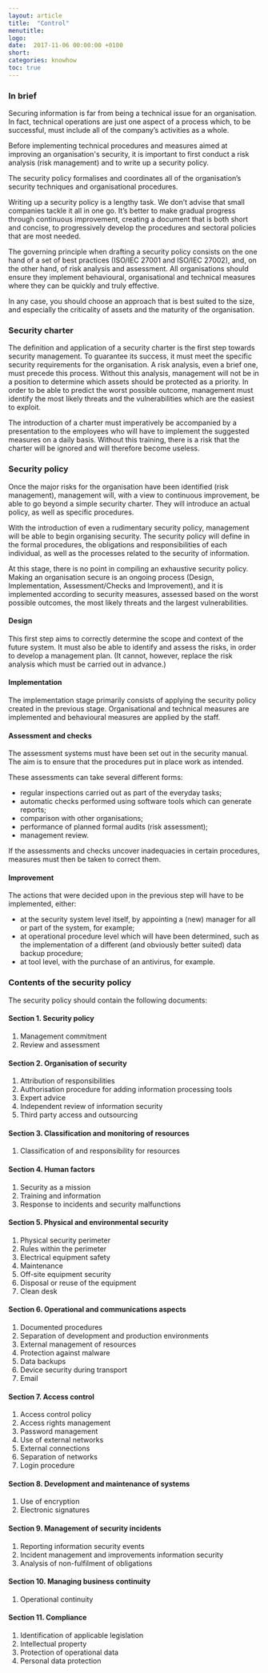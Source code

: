 ```yaml
---
layout: article
title:  "Control"
menutitle:
logo:
date:  2017-11-06 00:00:00 +0100
short:
categories: knowhow
toc: true
---
```

<h3 class="titre-page" id="in-brief">In brief</h3>
Securing information is far from being a technical issue for an organisation. In fact, technical operations are just one aspect of a process which, to be successful, must include all of the company’s activities as a whole.

Before implementing technical procedures and measures aimed at improving an organisation's security, it is important to first conduct a risk analysis (risk management) and to write up a security policy.

The security policy formalises and coordinates all of the organisation’s security techniques and organisational procedures.

Writing up a security policy is a lengthy task. We don’t advise that small companies tackle it all in one go. It’s better to make gradual progress through continuous improvement, creating a document that is both short and concise, to progressively develop the procedures and sectoral policies that are most needed.

The governing principle when drafting a security policy consists on the one hand of a set of best practices (ISO/IEC 27001 and ISO/IEC 27002), and, on the other hand, of risk analysis and assessment. All organisations should ensure they implement behavioural, organisational and technical measures where they can be quickly and truly effective.

In any case, you should choose an approach that is best suited to the size, and especially the criticality of assets and the maturity of the organisation.

<h3 class="titre-page" id="security-charter">Security charter</h3>
The definition and application of a security charter is the first step towards security management. To guarantee its success, it must meet the specific security requirements for the organisation. A risk analysis, even a brief one, must precede this process. Without this analysis, management will not be in a position to determine which assets should be protected as a priority. In order to be able to predict the worst possible outcome, management must identify the most likely threats and the vulnerabilities which are the easiest to exploit.

The introduction of a charter must imperatively be accompanied by a presentation to the employees who will have to implement the suggested measures on a daily basis. Without this training, there is a risk that the charter will be ignored and will therefore become useless.

<h3 class="titre-page" id="security-policy">Security policy</h3>
Once the major risks for the organisation have been identified (risk management), management will, with a view to continuous improvement, be able to go beyond a simple security charter. They will introduce an actual policy, as well as specific procedures.

With the introduction of even a rudimentary security policy, management will be able to begin organising security. The security policy will define in the formal procedures, the obligations and responsibilities of each individual, as well as the processes related to the security of information.

At this stage, there is no point in compiling an exhaustive security policy. Making an organisation secure is an ongoing process (Design, Implementation, Assessment/Checks and Improvement), and it is implemented according to security measures, assessed based on the worst possible outcomes, the most likely threats and the largest vulnerabilities.

#### Design
This first step aims to correctly determine the scope and context of the future system. It must also be able to identify and assess the risks, in order to develop a management plan. (It cannot, however, replace the risk analysis which must be carried out in advance.)

#### Implementation
The implementation stage primarily consists of applying the security policy created in the previous stage. Organisational and technical measures are implemented and behavioural measures are applied by the staff.
#### Assessment and checks
The assessment systems must have been set out in the security manual. The aim is to ensure that the procedures put in place work as intended.

These assessments can take several different forms:

* regular inspections carried out as part of the everyday tasks;
* automatic checks performed using software tools which can generate reports;
* comparison with other organisations;
* performance of planned formal audits (risk assessment);
* management review.

If the assessments and checks uncover inadequacies in certain procedures, measures must then be taken to correct them.

#### Improvement
The actions that were decided upon in the previous step will have to be implemented, either:

* at the security system level itself, by appointing a (new) manager for all or part of the system, for example;
* at operational procedure level which will have been determined, such as the implementation of a different (and obviously better suited) data backup procedure;
* at tool level, with the purchase of an antivirus, for example.

<h3 class="titre-page" id="contents-of-the-security-policy">Contents of the security policy</h3>
The security policy should contain the following documents:

#### Section 1. Security policy

1. Management commitment
2. Review and assessment

#### Section 2. Organisation of security

1. Attribution of responsibilities
2. Authorisation procedure for adding information processing tools
3. Expert advice
4. Independent review of information security
5. Third party access and outsourcing

#### Section 3. Classification and monitoring of resources

1. Classification of and responsibility for resources

#### Section 4. Human factors

1. Security as a mission
2. Training and information
3. Response to incidents and security malfunctions

#### Section 5. Physical and environmental security

1. Physical security perimeter
2. Rules within the perimeter
3. Electrical equipment safety
4. Maintenance
5. Off-site equipment security
6. Disposal or reuse of the equipment
7. Clean desk

#### Section 6. Operational and communications aspects

1. Documented procedures
2. Separation of development and production environments
3. External management of resources
4. Protection against malware
5. Data backups
6. Device security during transport
7. Email

#### Section 7. Access control

1. Access control policy
2. Access rights management
3. Password management
4. Use of external networks
5. External connections
6. Separation of networks
7. Login procedure

#### Section 8. Development and maintenance of systems

1. Use of encryption
2. Electronic signatures

#### Section 9. Management of security incidents

1. Reporting information security events
2. Incident management and improvements information security
3. Analysis of non-fulfilment of obligations

#### Section 10. Managing business continuity

1. Operational continuity

#### Section 11. Compliance

1. Identification of applicable legislation
2. Intellectual property
3. Protection of operational data
4. Personal data protection
